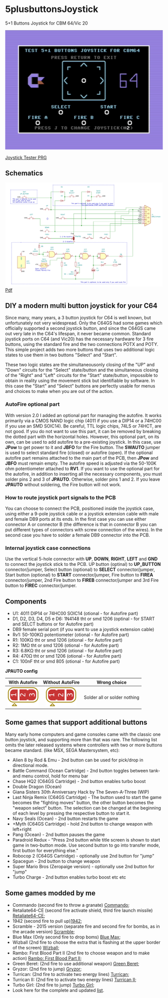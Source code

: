 # 5plusbuttonsJoystick
5+1 Buttons Joystick for CBM 64/Vic 20

![Alt text](snap.png?raw=true "Screen")

[Joystick Tester PRG](Joystick5plus1Test.prg)

## Schematics
![Alt text](joy5plus.PNG?raw=true "Schematic")
[Pdf](Joy5Plus2.0.pdf)

## DIY a modern multi button joystick for your C64
Since many, many years, a 3 button joystick for C64 is well known, but unfortunately not very widespread.
Only the C64GS had some games which officially supported a second joystick button, and since the C64GS came out very late in the C64's lifespan, it never became common.
Standard joystick ports on C64 (and Vic20) has the necessary hardware for 3 fire buttons, using the standard fire and the two connections POTX and POTY.
This simple project adds two more buttons that uses two additional logic states to use them in two buttons "Select" and "Start".

These two logic states are the simultaneousonly closing of the "UP" and "Down" circuits for the "Select" state/button and the simultaneous closing of the "Right" and "Left" circuits for the "Start" state/button, impossible to obtain in reality using the movement stick but identifiable by software. In this case the "Start" and "Select" buttons are perfectly usable for menus and choices to make when you are out of the action.

### AutoFire optional part

With version 2.0 I added an optional part for managing the autofire. It works primarily via a CMOS NAND logic chip (4011 if you use a DIP14 or a 74HC00 if you use an SMD SOIC14). Be careful, TTL logic chips, 74LS or 74HCT, are not good. If you do not want to use this part, it can be removed by breaking the dotted part with the horizontal holes. However, this optional part, on its own, can be used to add autofire to a pre-existing joystick. In this case, use **JPow** to get power to it and **JBFO** for the Fire button. The **SWAUTO** jumper is used to select standard fire (closed) or autofire (open). If the optional autofire part remains attached to the main part of the PCB, then **JPow** and **JBFO** must remain empty.
The autofire speed is adjusted via the 50-100K ohm potentiometer attached to **RV1**.
If you want to use the optional part for the autofire, in addition to inserting all the necessary components, you must solder pins 2 and 3 of **JPAUTO**. Otherwise, solder pins 1 and 2. If you leave **JPAUTO** without soldering, the Fire button will not work.

### How to route joystick port signals to the PCB

You can choose to connect the PCB, positioned inside the joystick case, using either a 9-pole joystick cable or a joystick extension cable with male and female DB9 ports at its ends. In the first case you can use either connector A or connector B (the difference is that in connector B you can put different types of connectors with screw connection of the wires). In the second case you have to solder a female DB9 connector into the PCB.

### Internal joystick case connections

Use the vertical 5-hole connector with **UP**, **DOWN**, **RIGHT**, **LEFT** and **GND** to connect the joystick stick to the PCB.
UP button (optinal) to **UP_BUTTON** connector/jumper, Select button (optional) to **SELECT** connector/jumper,  Start button (optional) to **START** connector/jumper, Fire button to **FIREA** connector/jumper, 2nd Fire button to **FIREB** connector/jumper and 3rd Fire button to **FIREC** connector/jumper.

Components
---------
* U1: 4011 DIP14 or 74HC00 SOIC14 (otional - for Autofire part)
* D1, D2, D3, D4, D5 e D6: 1N4148 tht or smd 1206 (optinal  - for START and SELCT buttons or for Autofire part)
* DB9 female serial port (if you want to use a joystick extension cable)
* Rv1: 50-100KΩ potentiometer (otional - for Autofire part)
* R1: 100KΩ tht or smd 1206 (otional - for Autofire part)
* R2: 1MΩ tht or smd 1206 (otional - for Autofire part)
* R3: 6.8KΩ tht or smd 1206 (otional - for Autofire part)
* R4: 470Ω tht or smd 1206 (otional - for Autofire part)
* C1: 100nF tht or smd 805 (otional - for Autofire part)

**JPAUTO config**

|With Autofire|Without AutoFire|Wrong choice|
|:---:|:---:|:---:|
|![J2](./j2.png)|![J1](./j1.png)|Solder all or solder nothing|

## Some games that support additional buttons
Many early home computers and game consoles came with the classic one button joystick, and supporting more than that was rare. The following list omits the later released systems where controllers with two or more buttons became standard. (like MSX, SEGA Mastersystem, etc):

* Alien 8 by Rod & Emu - 2nd button can be used for pick/drop in directional mode.
* Battle Command (Ocean Cartridge) - 2nd button toggles between tank- and menu control, hold for menu bar
* Chase HQ2 (C64GS Cartridge) - 2nd button enables turbo boost
* Double Dragon (Ocean)
* Giana Sisters 30th Anniversary Hack by The Seven-A-Three (WIP)
* Last Ninja Remix (C64GS Cartridge) - The button used to start the game becomes the "fighting moves" button, the other button becomes the "weapon select" button. The selection can be changed at the beginning of each level by pressing the respective button to start it.
* Navy Seals (Ocean) - 2nd button restarts the game
* +Myth (C64GS Cartridge) - hold 2nd button to change weapon with left+right
* Pang (Ocean) - 2nd button pauses the game
* Paradroid Redux - "Press 2nd button while title screen is shown to start game in two-button mode. Use second button to go into transfer mode, first button for everything else."
* Robocop 2 (C64GS Cartridge) - optionally use 2nd button for "jump"
* Spacegun - 2nd button to change weapon
* Super Mario Bros (Zeropaige version) - optionally use 2nd button for "jump"
* Turbo Charge - 2nd button enables turbo boost
etc etc

## Some games modded by me
* Commando (second fire to throw a granate) [Commando](https://github.com/crystalct/5plusbuttonsJoystick/raw/main/commando.d64);
* Retaliate64-CE (second fire activate shield, third fire launch missile) [Retaliate64-CE](https://github.com/crystalct/5plusbuttonsJoystick/raw/main/retaliate-ce.prg);
* 1942 (second fire to pull up)[1942](https://github.com/crystalct/5plusbuttonsJoystick/raw/main/1942-2ndfire.prg);
* Scramble - 2015 version (separate fire and second fire for bombs, as in the arcade version) [Scramble](https://github.com/crystalct/5plusbuttonsJoystick/raw/main/scramble%5B2015%5D_2nd_fire.prg);
* Blue Max (Only second fire to drop boms) [Blue Max](https://github.com/crystalct/5plusbuttonsJoystick/raw/main/BlueMax_2nd_fire.prg);
* Wizball (2nd fire to choose the extra that is flashing at the upper border of the screen) [Wizball](https://github.com/crystalct/5plusbuttonsJoystick/raw/main/wizball-2nd-fire.prg);
* Rambo: First Blood Part II (2nd fire to choose weapon and to make action) [Rambo: First Blood Part II](https://github.com/crystalct/5plusbuttonsJoystick/raw/main/rambo-first-blood-2nd-fire.prg);
* Green Beret: (2nd fire to use additional weapon) [Green Beret](https://github.com/crystalct/5plusbuttonsJoystick/raw/main/green-beret-2nd-fire.prg);
* Gryzor: (2nd fire to jump) [Gryzor](https://github.com/crystalct/5plusbuttonsJoystick/raw/main/gryzor-2nd-fire.prg);
* Turrican: (2nd fire to activate two energy lines) [Turrican](https://github.com/crystalct/5plusbuttonsJoystick/raw/main/turrican-2nd-fire.zip);
* Turrican II: (2nd fire to activate two energy lines) [Turrican II](https://github.com/crystalct/5plusbuttonsJoystick/raw/main/Turrican2-2nd-fire.zip);
* Turbo Girl: (2nd fire to jump) [Turbo Girl](https://github.com/crystalct/5plusbuttonsJoystick/raw/main/turbogirl-2nd-fire.prg);
* Look here for the complete and updated [list](http://wiki.icomp.de/wiki/DE-9_Joystick#C64).

